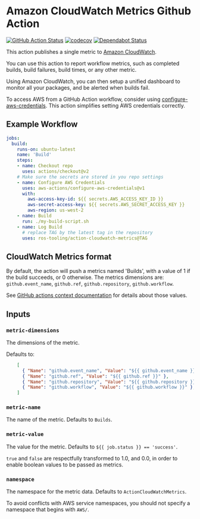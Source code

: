 # Amazon CloudWatch Metrics Github Action

[![GitHub Action Status](https://github.com/ros-tooling/action-cloudwatch-metrics/workflows/Test%20action-cloudwatch-metrics/badge.svg)](https://github.com/ros-tooling/action-cloudwatch-metrics)
[![codecov](https://codecov.io/gh/ros-tooling/action-cloudwatch-metrics/branch/master/graph/badge.svg)](https://codecov.io/gh/ros-tooling/action-cloudwatch-metrics)
[![Dependabot Status](https://api.dependabot.com/badges/status?host=github&repo=ros-tooling/action-cloudwatch-metrics)](https://dependabot.com)

This action publishes a single metric to [Amazon CloudWatch][amazon-cloudwatch].

You can use this action to report workflow metrics, such as completed builds,
build failures, build times, or any other metric.

Using Amazon CloudWatch, you can then setup a unified dashboard to monitor
all your packages, and be alerted when builds fail.

To access AWS from a GitHub Action workflow, consider using
[configure-aws-credentials]. This action simplifies setting AWS credentials
correctly.

## Example Workflow

```yaml
jobs:
  build:
    runs-on: ubuntu-latest
    name: 'Build'
    steps:
    - name: Checkout repo
      uses: actions/checkout@v2
    # Make sure the secrets are stored in you repo settings
    - name: Configure AWS Credentials
      uses: aws-actions/configure-aws-credentials@v1
      with:
        aws-access-key-id: ${{ secrets.AWS_ACCESS_KEY_ID }}
        aws-secret-access-key: ${{ secrets.AWS_SECRET_ACCESS_KEY }}
        aws-region: us-west-2
    - name: Build
      run: ./my-build-script.sh
    - name: Log Build
      # replace TAG by the latest tag in the repository
      uses: ros-tooling/action-cloudwatch-metrics@TAG
```

## CloudWatch Metrics format

By default, the action will push a metrics named 'Builds', with a value of 1
if the build succeeds, or 0 otherwise. The metrics dimensions are:
`github.event_name`, `github.ref`, `github.repository`, `github.workflow`.

See [GitHub actions context documentation][github-context] for details about
those values.

## Inputs

### `metric-dimensions`

The dimensions of the metric.

Defaults to:

```JSON
    [
      { "Name": "github.event_name", "Value": "${{ github.event_name }}" },
      { "Name": "github.ref", "Value": "${{ github.ref }}" },
      { "Name": "github.repository", "Value": "${{ github.repository }}" },
      { "Name": "github.workflow", "Value": "${{ github.workflow }}" },
    ]
```

### `metric-name`

The name of the metric.
Defaults to `Builds`.

### `metric-value`

The value for the metric.
Defaults to `${{ job.status }} == 'success'`.

`true` and `false` are respectfully transformed to 1.0, and 0.0, in order
to enable boolean values to be passed as metrics.

### `namespace`

The namespace for the metric data.
Defaults to `ActionCloudWatchMetrics`.

To avoid conflicts with AWS service namespaces, you should not specify a
namespace that begins with `AWS/`.

[amazon-cloudwatch]: https://docs.aws.amazon.com/cloudwatch/index.html
[github-context]: https://help.github.com/en/actions/automating-your-workflow-with-github-actions/contexts-and-expression-syntax-for-github-actions#github-context
[configure-aws-credentials]: https://github.com/aws-actions/configure-aws-credentials
[check-run-event-doc]: https://developer.github.com/v3/activity/events/types/#checkrunevent

